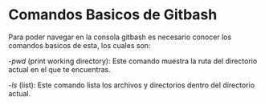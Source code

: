 # Comandos Basicos de Gitbash  
Para poder navegar en la consola gitbash es necesario conocer los comandos basicos de esta, los cuales son:  

-_pwd_  (print working directory): Este comando muestra la ruta del directorio actual en el que te encuentras.  

-_ls_ (list): Este comando lista los archivos y directorios dentro del directorio actual.
 

 


